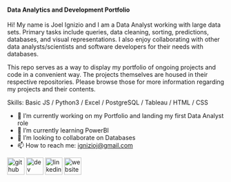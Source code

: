 #### Data Analytics and Development Portfolio
Hi!  My name is Joel Ignizio and I am a Data Analyst working with large data sets.  Primary tasks include queries, data cleaning, sorting, predictions, databases, and visual representations. I also enjoy collaborating with other data analysts/scientists and software developers for their needs with databases. 

This repo serves as a way to display my portfolio of ongoing projects and code in a convenient way. The projects themselves are housed in their respective  repositories.  Please browse those for more information regarding my projects and their contents.

Skills: Basic JS / Python3 / Excel / PostgreSQL / Tableau / HTML / CSS 

- 🔭 I’m currently working on my Portfolio and landing my first Data Analyst role  
- 🌱 I’m currently learning PowerBI 
- 👯 I’m looking to collaborate on Databases  
- 📫 How to reach me: ignizioj@gmail.com 


[<img src='https://cdn.jsdelivr.net/npm/simple-icons@3.0.1/icons/github.svg' alt='github' height='40'>](https://github.com/https://github.com/ignizioj)  [<img src='https://cdn.jsdelivr.net/npm/simple-icons@3.0.1/icons/dev-dot-to.svg' alt='dev' height='40'>](https://dev.to/Ignizioj)  [<img src='https://cdn.jsdelivr.net/npm/simple-icons@3.0.1/icons/linkedin.svg' alt='linkedin' height='40'>](https://www.linkedin.com/in/https://www.linkedin.com/in/joel-ignizio-979684b3//)  [<img src='https://cdn.jsdelivr.net/npm/simple-icons@3.0.1/icons/icloud.svg' alt='website' height='40'>](https://ignizioj.github.io/PortfolioWebsite.github.io/)  

